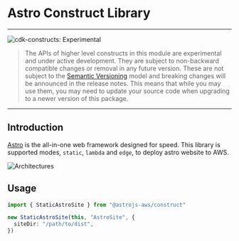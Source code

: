 # Astro Construct Library

<!--BEGIN STABILITY BANNER-->

---

![cdk-constructs: Experimental](https://img.shields.io/badge/cdk--constructs-experimental-important.svg?style=for-the-badge)

> The APIs of higher level constructs in this module are experimental and under active development.
> They are subject to non-backward compatible changes or removal in any future version. These are
> not subject to the [Semantic Versioning](https://semver.org/) model and breaking changes will be
> announced in the release notes. This means that while you may use them, you may need to update
> your source code when upgrading to a newer version of this package.

---

<!--END STABILITY BANNER-->

## Introduction

[Astro](https://astro.build/) is the all-in-one web framework designed for speed. This library is supported modes, `static`, `lambda` and `edge`, to deploy astro website to AWS.

![Architectures](https://github.com/helbing/astrojs-aws/tree/main/docs/images/architectures.png)

## Usage

```typescript
import { StaticAstroSite } from "@astrojs-aws/construct"

new StaticAstroSite(this, "AstroSite", {
  siteDir: "/path/to/dist",
})
```
